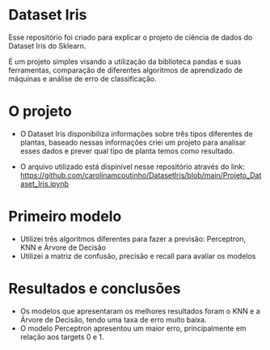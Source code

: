 # Dataset Iris
Esse repositório foi criado para explicar o projeto de ciência de dados do Dataset Iris do Sklearn.

É um projeto simples visando a utilização da biblioteca pandas e suas ferramentas, comparação de diferentes algoritmos de aprendizado de máquinas e análise de erro de classificação.
# O projeto
- O Dataset Iris disponibiliza informações sobre três tipos diferentes de plantas, baseado nessas informações criei um projeto para analisar esses dados e prever qual tipo de planta temos como resultado.

- O arquivo utilizado está dispinível nesse repositório através do link:
  https://github.com/carolinamcoutinho/DatasetIris/blob/main/Projeto_Dataset_Iris.ipynb
# Primeiro modelo
- Utilizei três algoritmos diferentes para fazer a previsão: Perceptron, KNN e Árvore de Decisão
- Utilizei a matriz de confusão, precisão e recall para avaliar os modelos
# Resultados e conclusões
- Os modelos que apresentaram os melhores resultados foram o KNN e a Árvore de Decisão, tendo uma taxa de erro muito baixa.
- O modelo Perceptron apresentou um maior erro, principalmente em relação aos targets 0 e 1.  
